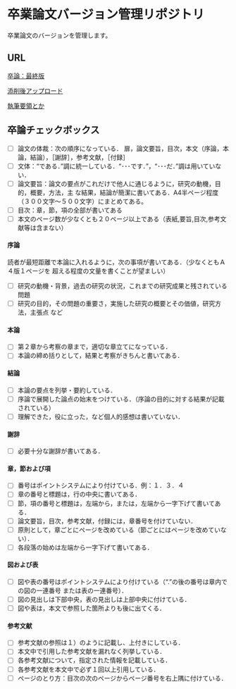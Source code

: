 # 卒業論文バージョン管理リポジトリ
卒業論文のバージョンを管理します。
## URL
[卒論：最終版](https://github.com/Takaya-Shiraishi/GraduateThesis/raw/main/2021096_%E7%99%BD%E7%9F%B3%E9%B7%B9%E4%B9%9F_%E5%8D%92%E6%A5%AD%E8%AB%96%E6%96%87.docx)

[添削後アップロード](https://github.com/Takaya-Shiraishi/GraduateThesis/issues)

[執筆要領とか](https://github.com/Takaya-Shiraishi/GraduateThesis/wiki)

## 卒論チェックボックス
- [ ] 論文の体裁：次の順序になっている． 
    扉，論文要旨，目次，本文（序論，本論，結論），［謝辞］，参考文献，［付録］ 
- [ ] 文体：“である．”調に統一している．“･･･です．”，“･･･だ．”調は用いていない． 
- [ ] 論文要旨：論文の要点がこれだけで他人に通じるように，研究の動機，目的，概要，方法，主
な結果，結論が簡潔に書いてある．A4半ページ程度（３００文字～５００文字）にまとめてある。 
- [ ] 目次：章，節，項の全部が書いてある 
- [ ] 本文のページ数が少なくとも２０ページ以上である（表紙,要旨,目次,参考文献等は含まない） 
 
#### 序論 
読者が最短距離で本論に入れるように，次の事項が書いてある．（少なくともＡ４版１ページを
超える程度の文量を書くことが望ましい） 
- [ ] 研究の動機・背景，過去の研究の状況，これまでの研究成果と残されている問題 
- [ ] 研究の目的，その問題の重要さ，実施した研究の概要とその価値，研究方法，主張点 など 
 
#### 本論 
- [ ] 第２章から考察の章まで，適切な章立てになっている． 
- [ ] 本論の締め括りとして，結果と考察がきちんと書いてある． 
 
#### 結論 
- [ ] 本論の要点を列挙・要約している． 
- [ ] 序論で展開した論点の始末をつけている．（序論の目的に対する結果が記載されている） 
- [ ] 理解できた，役に立った，など個人的感想は書いていない． 
 
#### 謝辞 
- [ ] 必要十分な謝辞が書いてある． 
 
#### 章，節および項
- [ ] 番号はポイントシステムにより付けている．例：１．３．４ 
- [ ] 章の番号と標題は，行の中央に書いてある． 
- [ ] 節，項の番号と標題は，左端から，または，左端から一字下げて書いてある． 
- [ ] 論文要旨，目次，参考文献，付録には，章番号を付けていない． 
- [ ] 原則として，章ごとにページを改めている（節ごとにはページを改めていない）． 
- [ ] 各段落の始めは左端から一字下げて書いてある． 
 
#### 図および表
- [ ] 図や表の番号はポイントシステムにより付けている（“.”の後の番号は章内での図の一連番号
または表の一連番号）． 
- [ ] 図の見出しは下部中央，表の見出しは上部中央に付けている． 
- [ ] 図や表は，本文で参照した箇所よりも後に出てくる． 
 
#### 参考文献
- [ ] 参考文献の参照は１）のように記載し、上付きにしている． 
- [ ] 本文中で引用した参考文献を漏れなく列挙している． 
- [ ] 各参考文献について，指定された情報を記載している． 
- [ ] 各参考文献を本文中で必ず１回以上引用している． 
- [ ] ページのとり方：目次の次のページからページ番号を右上隅に付けている． 